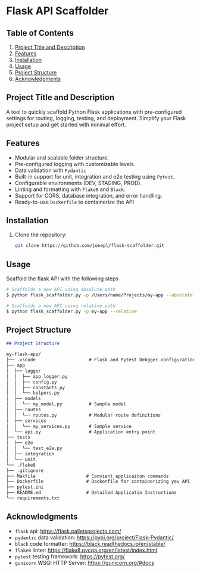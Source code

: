 # Flask API Scaffolder

## Table of Contents
1. [Project Title and Description](#project-title-and-description)  
2. [Features](#features)  
3. [Installation](#installation)  
4. [Usage](#usage)  
5. [Project Structure](#project-structure)  
6. [Acknowledgments](#acknowledgments)


## Project Title and Description
A tool to quickly scaffold Python Flask applications with pre-configured settings for routing, logging, testing, and deployment. Simplify your Flask project setup and get started with minimal effort.

## Features
- Modular and scalable folder structure.
- Pre-configured logging with customizable levels.
- Data validation with `Pydantic`
- Built-in support for unit, integration and e2e testing using `Pytest`.
- Configurable environments (DEV, STAGING, PROD).
- Linting and formatting with `Flake8` and `Black`.
- Support for CORS, database integration, and error handling.
- Ready-to-use `Dockerfile` to containerize the API


## Installation
1. Clone the repository:
   ```bash
   git clone https://github.com/jonepl/flask-scaffolder.git
   ```

## Usage
Scaffold the flask API with the following steps

```bash
# Scaffolds a new API using absolute path
$ python flask_scaffolder.py -p /Users/name/Projects/my-app --absolute

# Scaffolds a new API using relative path
$ python flask_scaffolder.py -p my-app --relative
```

## Project Structure

```markdown
## Project Structure

my-flask-app/
├── .vscode                    # Flask and Pytest Debgger configuration
├── app
│  ├── logger
│  │  ├── app_logger.py        
│  │  ├── config.py
│  │  ├── constants.py
│  │  └── helpers.py
│  ├── models
│  │  └── my_model.py          # Sample model
│  ├── routes
│  │  └── routes.py            # Modular route definitions
│  ├── services
│  │  └── my_services.py       # Sample service
│  └── api.py                  # Application entry point
├── tests
│  ├── e2e
│  │  └── test_e2e.py
│  ├── integration
│  └── unit
└── .flake8
├── .gitignore
├── Makfile                   # Convient applicaiton commands
├── Dockerfile                # Dockerfile for containerizing you API
├── pytest.ini
├── README.md                 # Detailed Applicatio Instructions 
└── requirements.txt
```

## Acknowledgments

- `flask` api: https://flask.palletsprojects.com/
- `pydantic` data validation: https://pypi.org/project/Flask-Pydantic/
- `black` code formatter: https://black.readthedocs.io/en/stable/
- `flake8` linter: https://flake8.pycqa.org/en/latest/index.html
- `pytest` testing framework: https://pytest.org/
- `gunicorn` WSGI HTTP Server: https://gunicorn.org/#docs
